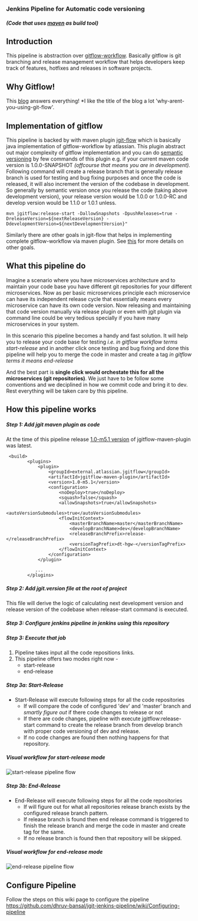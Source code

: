 ### Jenkins Pipeline for Automatic code versioning
##### (Code that uses [maven](https://maven.apache.org/) as build tool)

## Introduction
This pipeline is abstraction over [gitflow-workflow](https://nvie.com/posts/a-successful-git-branching-model). Basically gitflow is  git branching and release management workflow that helps developers keep track of features, hotfixes and releases in software projects.

## Why Gitflow!
This [blog](https://jeffkreeftmeijer.com/git-flow/) answers everything!
*I like the title of the blog a lot 'why-arent-you-using-git-flow'.

## Implementation of gitflow
This pipeline is backed by with maven plugin [jgit-flow](https://bitbucket.org/atlassian/jgit-flow) which is basically java implementation of gitflow-workflow by atlassian. 
This plugin abstract out major complexity of gitflow implementation and you can do [semantic versioning](https://semver.org/) by few commands of this plugin e.g. if your current maven code version is 1.0.0-SNAPSHOT *(offcourse that means you are in development).*
Following command will create a release branch that is generally release branch is used for testing and bug fixing purposes and once the code is released, it will also increment the version of the codebase in development. So generally by semantic version once you release the code (taking above development version), your release version would be 1.0.0 or 1.0.0-RC and develop version would be 1.1.0 or 1.0.1 unless.

`mvn jgitflow:release-start -DallowSnapshots -DpushReleases=true -DreleaseVersion=${nextReleaseVersion} -DdevelopmentVersion=${nextDevelopmentVersion}"`

Similarly there are other goals in jgit-flow that helps in implementing complete gitflow-workflow via maven plugin. See [this](https://bitbucket.org/atlassian/jgit-flow/wiki/goals.wiki#!goals-overview) for more details on other goals.

## What this pipeline do
Imagine a scenario where you have microservices architecture and to maintain your code base you have different git repositories for your different microservices.
Now as per basic microservices principle each microservice can have its independent release cycle that essentially means every microservice can have its own code version. 
Now releasing and maintaining that code version manually via release plugin or even with jgit plugin via command line could be very tedious specially if you have many microservices in your system.

In this scenario this pipeline becomes a handy and fast solution. It will help you to release your code base for testing *i.e. in gitflow workflow terms start-release* and in another click once testing and bug fixing and done this pipeline will help you to merge the code in master and create a tag *in gitflow terms it means end-release*

And the best part is **single click would orchestate this for all the microservices (git repositories)**. We just have to be follow some conventions and we deciplined in how we commit code and bring it to dev.
Rest everything will be taken care by this pipeline.

## How this pipeline works

##### Step 1: Add jgit maven plugin as code 
At the time of this pipeline release [1.0-m5.1 version](https://mvnrepository.com/artifact/external.atlassian.jgitflow/jgitflow-maven-plugin) of jgitflow-maven-plugin was latest.
```
 <build>
        <plugins>
            <plugin>
                <groupId>external.atlassian.jgitflow</groupId>
                <artifactId>jgitflow-maven-plugin</artifactId>
                <version>1.0-m5.1</version>
                <configuration>
                    <noDeploy>true</noDeploy>
                    <squash>false</squash>
                    <allowSnapshots>true</allowSnapshots>
                    <autoVersionSubmodules>true</autoVersionSubmodules>
                    <flowInitContext>
                        <masterBranchName>master</masterBranchName>
                        <developBranchName>dev</developBranchName>
                        <releaseBranchPrefix>release-</releaseBranchPrefix>
                        <versionTagPrefix>dt-hgw-</versionTagPrefix>
                    </flowInitContext>
                </configuration>
            </plugin>

           ...
        </plugins>
```
##### Step 2: Add jgit.version file at the root of project
This file will derive the logic of calculating next development version and release version of the codebase when release-start command is executed.

##### Step 3: Configure jenkins pipeline in jenkins using this repository

##### Step 3: Execute that job


1. Pipeline takes input all the code repositions links.
2. This pipeline offers two modes right now -
    - start-release
    - end-release
    
##### Step 3a: Start-Release
- Start-Release will execute following steps for all the code repositories
    - If will compare the code of configured 'dev' and 'master' branch and *smartly figure out* if there code changes to release or not
    - If there are code changes, pipeline with execute jgitflow:release-start command to create the release branch from develop branch with proper code versioning of dev and release.
    - If no code changes are found then nothing happens for that repository. 

##### Visual workflow for start-release mode
![start-release pipeline flow](http://www.plantuml.com/plantuml/png/VP51Qzj058Jl-ok6z98O6cXxCoM4jXIQKsXxB9YLD99V-lHMxAxizDzNtiYYZd4F0h7pzfiti_Sf-vZ7NfslSuYu-iBT5Nn2mvqR9abg6RnbN3tGVekb8ZwLVxnHwRQvYwGvDrt0sxkZjCOtaonUyH0gN7yQHHli9M_nwAFlcHdJZNFEQvucXp6Z3H6335GnkfcoyDRuaJdWtNeUzgh8MsArgaD3H0uXIGvHc5OhN1_bNkeO4kDEQYQSZTvSyda_-qpyAHOr31ErYjxgBSptXBTcqdgVCkEfT7k9-M6Ddr6wZh6ijaIbDSvf20CUvoFmcVMO9LWfvHX6oaPd8Hm0d7ikiDJxcFKFMh4c5L11DDAsZBIQg9Ztf9s4FGrOFBncI8lFhsvBGXj6QyhC_rUflTQZ-ioNFOpF6RFbiS8TOv9W1_zV5gdqYSiXsXZwVxfes8gnWHYUEictnxbMbBUNz_a-OvSknYJM5GG67JinLovJ4s7XTLyE5ycRpV8y-6Y-vnqamK86LJgfbEL5vroR3VQYYehGq7LygP3MkCEtq0yLhV5LJD8MJw5ozvCyzleN)

##### Step 3b: End-Release
- End-Release will execute following steps for all the code repositories
    - If will figure out for what all repositories release branch exists by the configured release branch pattern.
    - If release branch is found then end release command is triggered to finish the release branch and merge the code in master and create tag for the same. 
    - If no release branch is found then that repository will be skipped.

##### Visual workflow for end-release mode
![end-release pipeline flow](http://www.plantuml.com/plantuml/png/TP11Qzmm58Jl-XN3zf8ijD0UJGcXb49p2ctlGRR6zjlAJqAItUJVrnQxBkqs1yF3Ctmpe_jSR2hpv8tjIaWuVEPoWCrmN4nS9UaaMYquF51_YkOgdkgDDrw6iGo9L6CS5xozkqWDlgeKiHuFeSNDfrcymoyf8nvjiXCBKxurnbXVLcUS2_gG42NIYzASAJklmVV2YFVDsMozHnc9ux4BZaYC8Ki9IPYFHznSv4cw53BJ8Xqphgoth-LyQF0ZoJ0mLSnUY-gCyI54F9v_WS_ivY91wu1BiDIMLu460AupTrWlwZAahwoDCyX2_OVpWaHFcuasMUr6y5booGW96igxcb6VjSUtlurzcDLL_NyrThTaK1qTsfTQuZH8GVJp85kLQR8hf5BeCw41jP-JlcUYTZHuDUBfQT-2Zsedta7oLXlqCaZhkKtV1r9TtRCTPll-41sN1bz49OyuXTRSh_8y-Ty0)

## Configure Pipeline
Follow the steps on this wiki page to configure the pipeline https://github.com/dhruv-bansal/jgit-jenkins-pipeline/wiki/Configuring-pipeline



